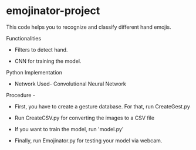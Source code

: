 # emojinator-project
This code helps you to recognize and classify different hand emojis.

Functionalities

- Filters to detect hand.

- CNN for training the model.

Python Implementation

- Network Used- Convolutional Neural Network

Procedure -

- First, you have to create a gesture database. For that, run CreateGest.py

- Run CreateCSV.py for converting the images to a CSV file

- If you want to train the model, run 'model.py'

- Finally, run Emojinator.py for testing your model via webcam.
